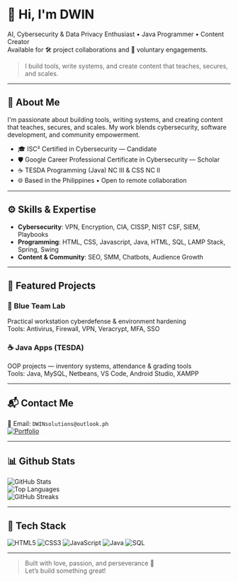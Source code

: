 # 👋 Hi, I'm DWIN

AI, Cybersecurity & Data Privacy Enthusiast • Java Programmer • Content Creator  
Available for 🛠️ project collaborations and 🌱 voluntary engagements.

> I build tools, write systems, and create content that teaches, secures, and scales.

---

## 🚀 About Me

I'm passionate about building tools, writing systems, and creating content that teaches, secures, and scales. My work blends cybersecurity, software development, and community empowerment.

- 🎓 ISC² Certified in Cybersecurity — Candidate  
- 🛡️ Google Career Professional Certificate in Cybersecurity — Scholar  
- ☕ TESDA Programming (Java) NC III & CSS NC II   
- 🌐 Based in the Philippines • Open to remote collaboration

---

## ⚙️ Skills & Expertise

- **Cybersecurity**: VPN, Encryption, CIA, CISSP, NIST CSF, SIEM, Playbooks  
- **Programming**: HTML, CSS, Javascript, Java, HTML, SQL, LAMP Stack, Spring, Swing  
- **Content & Community**: SEO, SMM, Chatbots, Audience Growth

---

## 🧠 Featured Projects

### 🔐 Blue Team Lab  
Practical workstation cyberdefense & environment hardening  
Tools: Antivirus, Firewall, VPN, Veracrypt, MFA, SSO

### ☕ Java Apps (TESDA)  
OOP projects — inventory systems, attendance & grading tools  
Tools: Java, MySQL, Netbeans, VS Code, Android Studio, XAMPP

---

## 📬 Contact Me

📧 Email: `DWINsolutions@outlook.ph`<br/>
[![Portfolio](https://img.shields.io/badge/-Portfolio-black?style=flat-square&logo=github)](https://dwin.is-a.dev)

<!-----

## 🏅 Certifications
![ISC² Certified in Cybersecurity](https://img.shields.io/badge/ISC²-Candidate-blue?logo=ISC2)
![Google Cybersecurity Scholar](https://img.shields.io/badge/Google-Career%20Certificate-green?logo=Google)
![TESDA Java NC III](https://img.shields.io/badge/TESDA-Java%20NC%20III-orange)
![TESDA CSS NC II](https://img.shields.io/badge/TESDA-CSS%20NC%20II-yellow)-->

---

## 📊 Github Stats
![GitHub Stats](https://github-readme-stats.vercel.app/api?username=aldwinjay&show_icons=true&theme=radical)<br/>
![Top Languages](https://github-readme-stats.vercel.app/api/top-langs/?username=aldwinjay&layout=compact)<br/>
![GitHub Streaks](https://github-readme-streak-stats.herokuapp.com/?user=aldwinjay)

---

## 🚀 Tech Stack
![HTML5](https://img.shields.io/badge/-HTML5-black?style=flat-square&logo=html5)
![CSS3](https://img.shields.io/badge/-CSS-black?style=flat-square&logo=css)
![JavaScript](https://img.shields.io/badge/-JavaScript-black?style=flat-square&logo=javascript)
![Java](https://img.shields.io/badge/-Java-black?style=flat-square&logo=java)
![SQL](https://img.shields.io/badge/-SQL-black?style=flat-square&logo=sql)

---

> Built with love, passion, and perseverance 💙  
> Let’s build something great!
